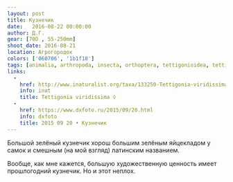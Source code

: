 ```yaml
---
layout: post
title: Кузнечик
date:   2016-08-22 00:00:00
author: Д.Г.
gear: [70D , 55-250mm]
shoot_date: 2016-08-21
location: Агрогородок
colors: ['060706', '1b1f18']
tags: [animalia, arthropoda, insecta, orthoptera, tettigonioidea, tettigoniidae, tettigonia, tettigonia viridissima]
links:
  -
    href: http://www.inaturalist.org/taxa/133250-Tettigonia-viridissima
    info: inat
    title: Tettigonia viridissima ♀
  -
    href: https://www.dxfoto.ru/2015/09/20.html
    info: dxfoto
    title: 2015 09 20 • Кузнечик
---
```


Большой зелёный кузнечик хорош большим зелёным яйцекладом у самок и смешным (на мой взгляд) латинским названием.

Вообще, как мне кажется, большую художественную ценность имеет прошлогодний кузнечик. Но и этот неплох.
